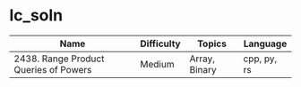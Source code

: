 # lc_soln

| Name | Difficulty | Topics | Language |
| ---- | ---------- | ------ | -------- |
| 2438. Range Product Queries of Powers | Medium | Array, Binary | cpp, py, rs |


